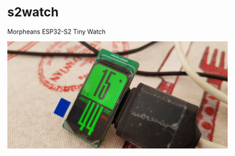 # s2watch
Morpheans ESP32-S2 Tiny Watch

![alt text](https://github.com/ccadic/s2watch/blob/main/photos/20220310_154335.jpg)
